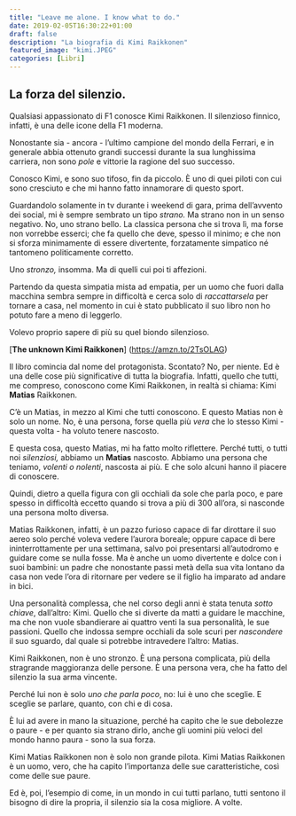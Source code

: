 ```yaml
---
title: "Leave me alone. I know what to do."
date: 2019-02-05T16:30:22+01:00
draft: false
description: "La biografia di Kimi Raikkonen"
featured_image: "kimi.JPEG"
categories: [Libri]
---
```



## La forza del silenzio. 
Qualsiasi appassionato di F1 conosce Kimi Raikkonen. Il silenzioso finnico, infatti, è una delle icone della F1 moderna. 

Nonostante sia - ancora - l’ultimo campione del mondo della Ferrari, e in generale abbia ottenuto grandi successi durante la sua lunghissima carriera, non sono _pole_ e vittorie la ragione del suo successo. 

Conosco Kimi, e sono suo tifoso, fin da piccolo. È uno di quei piloti con cui sono cresciuto e che mi hanno fatto innamorare di questo sport. 

Guardandolo solamente in tv durante i weekend di gara, prima dell’avvento dei social, mi è sempre sembrato un tipo _strano._ Ma strano non in un senso negativo. No, uno strano bello. La classica persona che si trova lì, ma forse non vorrebbe esserci; che fa quello che deve, spesso il minimo; e che non si sforza minimamente di essere divertente, forzatamente simpatico né tantomeno politicamente corretto. 

Uno _stronzo,_ insomma. Ma di quelli cui poi ti affezioni. 

Partendo da questa simpatia mista ad empatia, per un uomo che fuori dalla macchina sembra sempre in difficoltà e cerca solo di _raccattarsela_ per tornare a casa, nel momento in cui è stato pubblicato il suo libro non ho potuto fare a meno di leggerlo. 

Volevo proprio sapere di più su quel biondo silenzioso. 


[**The unknown Kimi Raikkonen**] (https://amzn.to/2TsOLAG) 

Il libro comincia dal nome del protagonista. Scontato? No, per niente. Ed è una delle cose più significative di tutta la biografia. 
Infatti, quello che tutti, me compreso, conoscono come Kimi Raikkonen, in realtà si chiama: Kimi **Matias** Raikkonen. 

C’è un Matias, in mezzo al Kimi che tutti conoscono. E questo Matias non è solo un nome. No, è una persona, forse quella più _vera_ che lo stesso Kimi - questa volta - ha voluto tenere nascosto. 

E questa cosa, questo Matias, mi ha fatto molto riflettere. Perché tutti, o tutti noi _silenziosi,_ abbiamo un **Matias** nascosto. Abbiamo una persona che teniamo, _volenti o nolenti_, nascosta ai più. E che solo alcuni hanno il piacere di conoscere. 

Quindi, dietro a quella figura con gli occhiali da sole che parla poco, e pare spesso in difficoltà eccetto quando si trova a più di 300 all’ora, si nasconde una persona molto diversa. 

Matias Raikkonen, infatti, è un pazzo furioso capace di far dirottare il suo aereo solo perché voleva vedere l’aurora boreale; oppure capace di bere ininterrottamente per una settimana, salvo poi presentarsi all’autodromo e guidare come se nulla fosse. Ma è anche un uomo divertente e dolce con i suoi bambini: un padre che nonostante passi metà della sua vita lontano da casa non vede l’ora di ritornare per vedere se il figlio ha imparato ad andare in bici. 

Una personalità complessa, che nel corso degli anni è stata tenuta _sotto chiave_, dall’altro: Kimi. Quello che si diverte da matti a guidare le macchine, ma che non vuole sbandierare ai quattro venti la sua personalità, le sue passioni.  Quello che indossa sempre occhiali da sole scuri per _nascondere_ il suo sguardo, dal quale si potrebbe intravedere l’altro: Matias. 

Kimi Raikkonen, non è uno stronzo. È una persona complicata, più della stragrande maggioranza delle persone. È una persona vera, che ha fatto del silenzio la sua arma vincente. 

Perché lui non è solo _uno che parla poco_, no: lui è uno che sceglie. E sceglie se parlare, quanto, con chi e di cosa. 

È lui ad avere in mano la situazione, perché ha capito che le sue debolezze o paure - e per quanto sia strano dirlo, anche gli uomini più veloci del mondo hanno paura - sono la sua forza. 

Kimi Matias Raikkonen non è solo non grande pilota. Kimi Matias Raikkonen è un uomo, vero, che ha capito l’importanza delle sue caratteristiche, così come delle sue paure. 

Ed è, poi, l’esempio di come, in un mondo in cui tutti parlano, tutti sentono il bisogno di dire la propria, il silenzio sia la cosa migliore. A volte. 